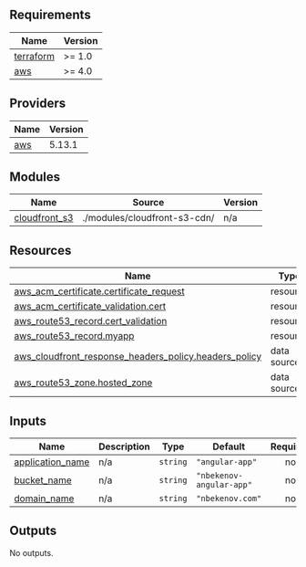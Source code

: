 <!-- BEGIN_TF_DOCS -->
## Requirements

| Name | Version |
|------|---------|
| <a name="requirement_terraform"></a> [terraform](#requirement\_terraform) | >= 1.0 |
| <a name="requirement_aws"></a> [aws](#requirement\_aws) | >= 4.0 |

## Providers

| Name | Version |
|------|---------|
| <a name="provider_aws"></a> [aws](#provider\_aws) | 5.13.1 |

## Modules

| Name | Source | Version |
|------|--------|---------|
| <a name="module_cloudfront_s3"></a> [cloudfront\_s3](#module\_cloudfront\_s3) | ./modules/cloudfront-s3-cdn/ | n/a |

## Resources

| Name | Type |
|------|------|
| [aws_acm_certificate.certificate_request](https://registry.terraform.io/providers/hashicorp/aws/latest/docs/resources/acm_certificate) | resource |
| [aws_acm_certificate_validation.cert](https://registry.terraform.io/providers/hashicorp/aws/latest/docs/resources/acm_certificate_validation) | resource |
| [aws_route53_record.cert_validation](https://registry.terraform.io/providers/hashicorp/aws/latest/docs/resources/route53_record) | resource |
| [aws_route53_record.myapp](https://registry.terraform.io/providers/hashicorp/aws/latest/docs/resources/route53_record) | resource |
| [aws_cloudfront_response_headers_policy.headers_policy](https://registry.terraform.io/providers/hashicorp/aws/latest/docs/data-sources/cloudfront_response_headers_policy) | data source |
| [aws_route53_zone.hosted_zone](https://registry.terraform.io/providers/hashicorp/aws/latest/docs/data-sources/route53_zone) | data source |

## Inputs

| Name | Description | Type | Default | Required |
|------|-------------|------|---------|:--------:|
| <a name="input_application_name"></a> [application\_name](#input\_application\_name) | n/a | `string` | `"angular-app"` | no |
| <a name="input_bucket_name"></a> [bucket\_name](#input\_bucket\_name) | n/a | `string` | `"nbekenov-angular-app"` | no |
| <a name="input_domain_name"></a> [domain\_name](#input\_domain\_name) | n/a | `string` | `"nbekenov.com"` | no |

## Outputs

No outputs.
<!-- END_TF_DOCS -->